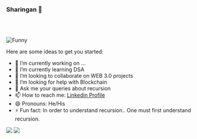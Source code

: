 ### Sharingan 👋
<br>
<br>


![Funny](https://i.pinimg.com/originals/a5/eb/f8/a5ebf82422b6fd840df9d35c25b0166e.jpg)

Here are some ideas to get you started:

- 🔭 I’m currently working on ...
- 🌱 I’m currently learning DSA
- 👯 I’m looking to collaborate on WEB 3.0 projects
- 🤔 I’m looking for help with Blockchain
- 💬 Ask me your queries about recursion
- 📫 How to reach me: [Linkedin Profile](https://www.linkedin.com/in/akshit-thakur-3b20b7155)
- 😄 Pronouns: He/His
- ⚡ Fun fact: In order to understand recursion.. One must first understand recursion.


<img src = "https://github-readme-stats.vercel.app/api?username=Aksh0393">
<img src = "https://github-readme-stats.vercel.app/api/top-langs/?username=Aksh0393">

